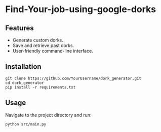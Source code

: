 # Find-Your-job-using-google-dorks

## Features
- Generate custom dorks.
- Save and retrieve past dorks.
- User-friendly command-line interface.

## Installation
```
git clone https://github.com/YourUsername/dork_generator.git
cd dork_generator
pip install -r requirements.txt
```
## Usage
Navigate to the project directory and run:
```
python src/main.py
```
